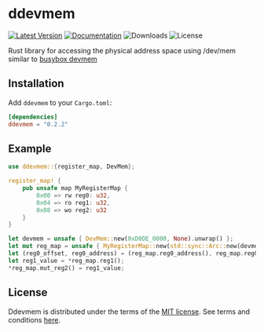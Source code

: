 # ddevmem

[![Latest Version]][crates.io] [![Documentation]][docs.rs] ![Downloads] ![License]

Rust library for accessing the physical address space using /dev/mem similar to [busybox devmem](https://www.busybox.net/downloads/BusyBox.html#devmem)

## Installation

Add `ddevmem` to your `Cargo.toml`:

```toml
[dependencies]
ddevmem = "0.2.2"
```

## Example

```rust
use ddevmem::{register_map, DevMem};

register_map! {
    pub unsafe map MyRegisterMap {
        0x00 => rw reg0: u32,
        0x04 => ro reg1: u32,
        0x08 => wo reg2: u32
    }
}

let devmem = unsafe { DevMem::new(0xD0DE_0000, None).unwrap() };
let mut reg_map = unsafe { MyRegisterMap::new(std::sync::Arc::new(devmem)).unwrap() };
let (reg0_offset, reg0_address) = (reg_map.reg0_address(), reg_map.reg0_offset());
let reg1_value = *reg_map.reg1();
*reg_map.mut_reg2() = reg1_value;
```

## License

Ddevmem is distributed under the terms of the [MIT license](https://opensource.org/licenses/MIT). See terms and conditions [here](./LICENSE-MIT).


[crates.io]: https://crates.io/crates/ddevmem
[latest version]: https://img.shields.io/crates/v/ddevmem.svg
[docs.rs]: https://docs.rs/ddevmem
[documentation]: https://docs.rs/libc/badge.svg
[downloads]: https://img.shields.io/crates/d/ddevmem
[license]: https://img.shields.io/crates/l/ddevmem.svg